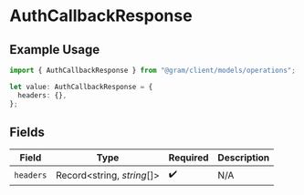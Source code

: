 # AuthCallbackResponse

## Example Usage

```typescript
import { AuthCallbackResponse } from "@gram/client/models/operations";

let value: AuthCallbackResponse = {
  headers: {},
};
```

## Fields

| Field                      | Type                       | Required                   | Description                |
| -------------------------- | -------------------------- | -------------------------- | -------------------------- |
| `headers`                  | Record<string, *string*[]> | :heavy_check_mark:         | N/A                        |